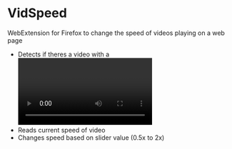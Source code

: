 # VidSpeed

WebExtension for Firefox to change the speed of videos playing on a web page

* Detects if theres a video with a <video> tag
* Reads current speed of video
* Changes speed based on slider value (0.5x to 2x)



